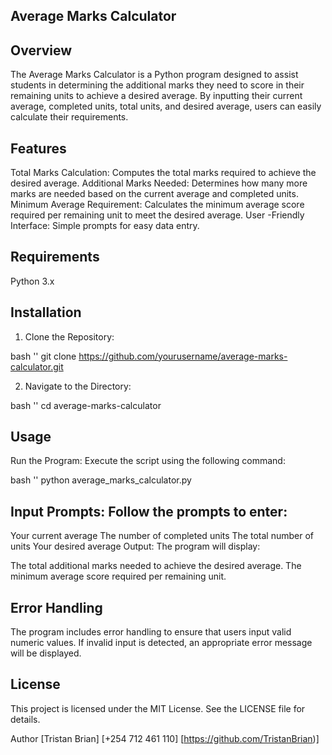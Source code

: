 ## Average Marks Calculator
## Overview
The Average Marks Calculator is a Python program designed to assist students in determining the additional marks they need to score in their remaining units to achieve a desired average. By inputting their current average, completed units, total units, and desired average, users can easily calculate their requirements.

## Features
Total Marks Calculation: Computes the total marks required to achieve the desired average.
Additional Marks Needed: Determines how many more marks are needed based on the current average and completed units.
Minimum Average Requirement: Calculates the minimum average score required per remaining unit to meet the desired average.
User -Friendly Interface: Simple prompts for easy data entry.

## Requirements
Python 3.x

## Installation
1. Clone the Repository:

bash '' 
git clone https://github.com/yourusername/average-marks-calculator.git

2. Navigate to the Directory:

bash ''
cd average-marks-calculator

## Usage
Run the Program: Execute the script using the following command:

bash '' 
python average_marks_calculator.py

## Input Prompts: Follow the prompts to enter:

Your current average
The number of completed units
The total number of units
Your desired average
Output: The program will display:

The total additional marks needed to achieve the desired average.
The minimum average score required per remaining unit.

## Error Handling
The program includes error handling to ensure that users input valid numeric values. If invalid input is detected, an appropriate error message will be displayed.

## License
This project is licensed under the MIT License. See the LICENSE file for details.

Author
[Tristan Brian]
[+254 712 461 110]
[https://github.com/TristanBrian)]


